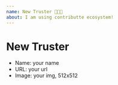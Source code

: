 ```yaml
---
name: New Truster 👨🏻‍💻
about: I am using contributte ecosystem!
---
```


# New Truster

- Name: your name
- URL: your url
- Image: your img, 512x512

<!-- Describe more -->
